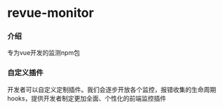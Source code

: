 # revue-monitor

### 介绍
专为vue开发的监测npm包



### 自定义插件
开发者可以自定义定制插件。我们会逐步开放各个监控，报错收集的生命周期hooks，提供开发者制定更加全面、个性化的前端监控插件